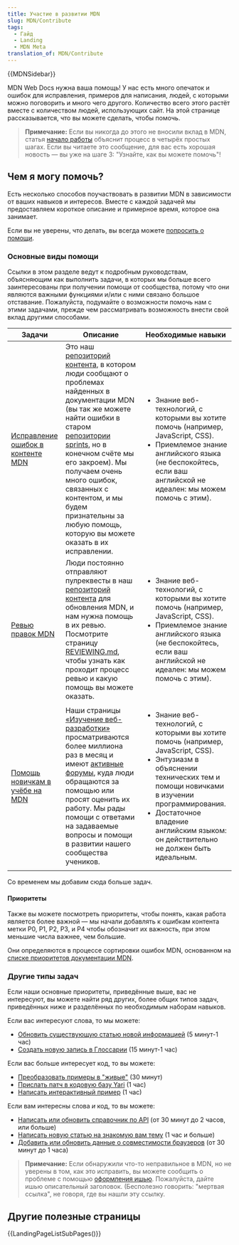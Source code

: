```yaml
---
title: Участие в развитии MDN
slug: MDN/Contribute
tags:
  - Гайд
  - Landing
  - MDN Meta
translation_of: MDN/Contribute
---
```


{{MDNSidebar}}

MDN Web Docs нужна ваша помощь! У нас есть много опечаток и ошибок для исправления, примеров для написания, людей, с которыми можно поговорить и много чего другого. Количество всего этого растёт вместе с количеством людей, использующих сайт. На этой странице рассказывается, что вы можете сделать, чтобы помочь.

> **Примечание:** Если вы никогда до этого не вносили вклад в MDN, статья [начало работы](/ru/docs/MDN/Contribute/Getting_started) объяснит процесс в четырёх простых шагах. Если вы читаете это сообщение, для вас есть хорошая новость — вы уже на шаге 3: "Узнайте, как вы можете помочь"!

## Чем я могу помочь?

Есть несколько способов поучаствовать в развитии MDN в зависимости от ваших навыков и интересов. Вместе с каждой задачей мы предоставляем короткое описание и примерное время, которое она занимает.

Если вы не уверены, что делать, вы всегда можете [попросить о помощи](/ru/docs/MDN/Contribute/Getting_started#step_4_ask_for_help).

### Основные виды помощи

Ссылки в этом разделе ведут к подробным руководствам, объясняющим как выполнить задачи, в которых мы больше всего заинтересованы при получении помощи от сообщества, потому что они являются важными функциями и/или с ними связано большое отставание. Пожалуйста, подумайте о возможности помочь нам с этими задачами, прежде чем рассматривать возможность внести свой вклад другими способами.

<table class="standard-table">
    <thead>
        <tr>
            <th scope="col">Задачи</th>
            <th scope="col">Описание</th>
            <th scope="col">Необходимые навыки</th>
        </tr>
    </thead>
    <tbody>
        <tr>
            <td><a href="/ru/docs/MDN/Contribute/Fixing_MDN_content_bugs">Исправление ошибок в контенте MDN</a></td>
            <td>Это наш <a href="https://github.com/mdn/content/issues">репозиторий контента</a>, в котором люди сообщают о проблемах найденных в документации MDN (вы так же можете найти ошибки в старом <a href="https://github.com/mdn/sprints/">репозитории sprints</a>, но в конечном счёте мы его закроем). Мы получаем очень много ошибок, связанных с контентом, и мы будем признательны за любую помощь, которую вы можете оказать в их исправлении.</td>
            <td>
                <ul>
                    <li>Знание веб-технологий, с которыми вы хотите помочь (например, JavaScript, CSS).</li>
                    <li>Приемлемое знание английского языка (не беспокойтесь, если ваш английской не идеален: мы можем помочь с этим).</li>
                </ul>
            </td>
        </tr>
        <tr>
            <td><a href="https://github.com/mdn/content/blob/main/REVIEWING.md">Ревью правок MDN</a></td>
            <td>Люди постоянно отправляют пулреквесты в наш <a href="https://github.com/mdn/content">репозиторий контента</a> для обновления MDN, и нам нужна помощь в их ревью. Посмотрите страницу <a href="https://github.com/mdn/content/blob/main/REVIEWING.md">REVIEWING.md</a>, чтобы узнать как проходит процесс ревью и какую помощь вы можете оказать.</td>
            <td>
                <ul>
                    <li>Знание веб-технологий, с которыми вы хотите помочь (например, JavaScript, CSS).</li>
                    <li>Приемлемое знание английского языка (не беспокойтесь, если ваш английской не идеален: мы можем помочь с этим).</li>
                </ul>
            </td>
        </tr>
        <tr>
            <td><a href="/ru/docs/MDN/Contribute/Help_beginners">Помощь новичкам в учёбе на MDN</a></td>
            <td>Наши страницы <a href="/ru/docs/Learn">«Изучение веб-разработки»</a> просматриваются более миллиона раз в месяц и имеют <a href="https://discourse.mozilla.org/c/mdn/learn/250">активные форумы</a>, куда люди обращаются за помощью или просят оценить их работу. Мы рады помощи с ответами на задаваемые вопросы и помощи в развитии нашего сообщества учеников.</td>
            <td>
                <ul>
                    <li>Знание веб-технологий, с которыми вы хотите помочь (например, JavaScript, CSS).</li>
                    <li>Энтузиазм в объяснении технических тем и помощи новичками в изучении программирования.</li>
                    <li>Достаточное владение английским языком: он действительно не должен быть идеальным.</li>
                </ul>
            </td>
        </tr>
    </tbody>
</table>

Со временем мы добавим сюда больше задач.

#### Приоритеты

Также вы можете посмотреть приоритеты, чтобы понять, какая работа является более важной — мы начали добавлять к ошибкам контента метки P0, P1, P2, P3, и P4 чтобы обозначит их важность, при этом меньшие числа важнее, чем большие.

Они определяются в процессе сортировки ошибок MDN, основанном на [списке приоритетов документации MDN](/ru/docs/MDN/Contribute/Documentation_priorities).

### Другие типы задач

Если наши основные приоритеты, приведённые выше, вас не интересуют, вы можете найти ряд других, более общих типов задач, приведённых ниже и разделённых по необходимым наборам навыков.

Если вас интересуют слова, то мы можете:

- [Обновить существующую статью новой информацией](/ru/docs/MDN/Contribute/Howto/Create_and_edit_pages#editing_an_existing_page) (5 минут-1 час)
- [Создать новую запись в Глоссарии](/ru/docs/MDN/Contribute/Howto/Write_a_new_entry_in_the_Glossary) (15 минут-1 час)

Если вас больше интересует код, то вы можете:

- [Преобразовать примеры в "живые"](/ru/docs/MDN/Contribute/Howto/Convert_code_samples_to_be_live) (30 минут)
- [Прислать патч в кодовую базу Yari](https://github.com/mdn/yari) (1 час)
- [Написать интерактивный пример](https://github.com/mdn/interactive-examples/blob/master/CONTRIBUTING.md) (1 час)

Если вам интересны слова _и_ код, то вы можете:

- [Написать или обновить справочник по API](/ru/docs/MDN/Contribute/Howto/Write_an_API_reference) (от 30 минут до 2 часов, или больше)
- [Написать новую статью на знакомую вам тему](https://github.com/mdn/content#adding-a-new-document) (1 час и больше)
- [Добавить или обновить данные о совместимости браузеров](/ru/docs/MDN/Structures/Compatibility_tables) (от 30 минут до 1 часа)

> **Примечание:** Если обнаружили что-то неправильное в MDN, но не уверены в том, как это исправить, вы можете сообщить о проблеме с помощью [оформления ишью](https://github.com/mdn/content/issues/new). Пожалуйста, дайте ишью описательный заголовок. (Бесполезно говорить: "мертвая ссылка", не говоря, где вы нашли эту ссылку.

## Другие полезные страницы

{{LandingPageListSubPages()}}
